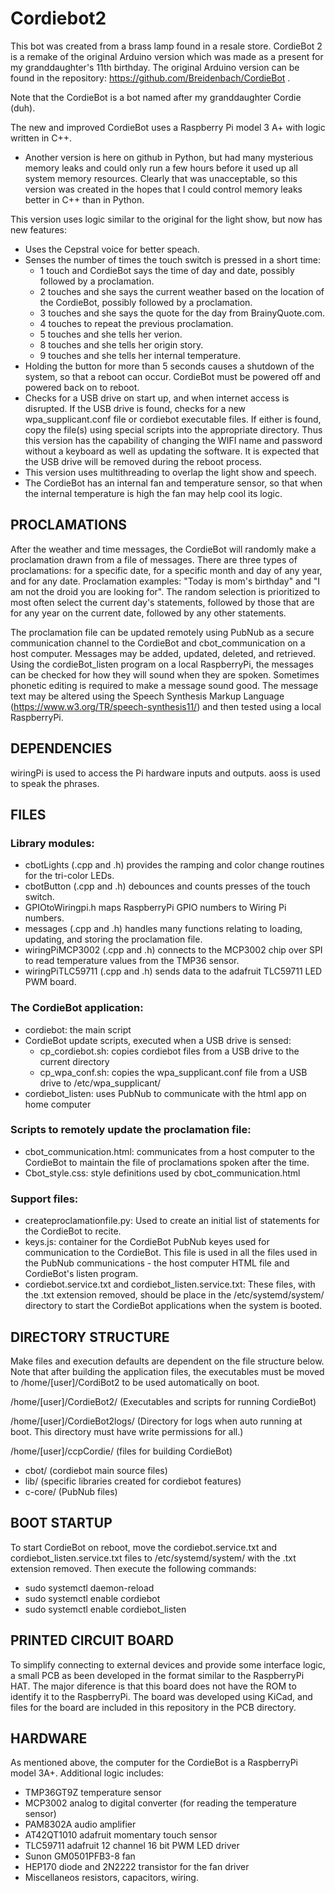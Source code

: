 # Cordiebot2
This bot was created from a brass lamp found in a resale store. CordieBot 2 is a remake of the original Arduino version which was made as a present for my granddaughter's 11th birthday. The original Arduino version can be found in the repository: https://github.com/Breidenbach/CordieBot .

Note that the CordieBot is a bot named after my granddaughter Cordie (duh).

The new and improved CordieBot uses a Raspberry Pi model 3 A+ with logic written in C++.

- Another version is here on github in Python, but had many mysterious memory leaks and could only run a few hours before it used up all system memory resources.  Clearly that was unacceptable, so this version was created in the hopes that I could control memory leaks better in C++ than in Python.

This version uses logic similar to the original for the light show, but now has new features:
- Uses the Cepstral voice for better speach.
- Senses the number of times the touch switch is pressed in a short time:
  -  1 touch and CordieBot says the time of day and date, possibly followed by a proclamation.
  -  2 touches and she says the current weather based on the location of the CordieBot, possibly followed by a proclamation.
  -  3 touches and she says the quote for the day from BrainyQuote.com.
  -  4 touches to repeat the previous proclamation.
  -  5 touches and she tells her verion.
  -  8 touches and she tells her origin story.
  -  9 touches and she tells her internal temperature.
- Holding the button for more than 5 seconds causes a shutdown of the system, so that a reboot can occur.  CordieBot must be powered off and powered back on to reboot.
- Checks for a USB drive on start up, and when internet access is disrupted.  If the USB drive is found, checks for a new wpa_supplicant.conf file or cordiebot executable files.  If either is found, copy the file(s) using special scripts into the appropriate directory. Thus this version has the capability of changing the WIFI name and password without a keyboard as well as updating the software.  It is expected that the USB drive will be removed during the reboot process.
- This version uses multithreading to overlap the light show and speech.
- The CordieBot has an internal fan and temperature sensor, so that when the internal temperature is high the fan may help cool its logic.

## PROCLAMATIONS

After the weather and time messages, the CordieBot will randomly make a proclamation drawn from a file of messages.  There are three types of proclamations:  for a specific date, for a specific month and day of any year, and for any date.  Proclamation examples:  "Today is mom's birthday" and "I am not the droid you are looking for".  The random selection is prioritized to most often select the current day's statements, followed by those that are for any year on the current date, followed by any other statements.

The proclamation file can be updated remotely using PubNub as a secure communication channel to the CordieBot and cbot_communication on a host computer.  Messages may be added, updated, deleted, and retrieved.  Using the cordieBot_listen program on a local RaspberryPi, the messages can be checked for how they will sound when they are spoken.  Sometimes phonetic editing is required to make a message sound good.  The message text may be altered using the Speech Synthesis Markup Language (https://www.w3.org/TR/speech-synthesis11/) and then tested using a local RaspberryPi.

## DEPENDENCIES

wiringPi is used to access the Pi hardware inputs and outputs.  aoss is used to speak the phrases.

## FILES

### Library modules:
- cbotLights (.cpp and .h) provides the ramping and color change routines for the tri-color LEDs.
- cbotButton (.cpp and .h) debounces and counts presses of the touch switch.
- GPIOtoWiringpi.h maps RaspberryPi GPIO numbers to Wiring Pi numbers.
- messages (.cpp and .h) handles many functions relating to loading, updating, and storing the proclamation file.
- wiringPiMCP3002 (.cpp and .h) connects to the MCP3002 chip over SPI to read temperature values from the TMP36 sensor.
- wiringPiTLC59711 (.cpp and .h) sends data to the adafruit TLC59711 LED PWM board.

### The CordieBot application:
  - cordiebot: the main script
  - CordieBot update scripts, executed when a USB drive is sensed:
    - cp_cordiebot.sh: copies cordiebot files from a USB drive to the current directory
    - cp_wpa_conf.sh: copies the wpa_supplicant.conf file from a USB drive to /etc/wpa_supplicant/
  - cordiebot_listen:  uses PubNub to communicate with the html app on home computer   
### Scripts to remotely update the proclamation file:
  - cbot_communication.html:  communicates from a host computer to the CordieBot to maintain the file of proclamations spoken after the time.
  - Cbot_style.css:  style definitions used by cbot_communication.html
### Support files:
  - createproclamationfile.py:  Used to create an initial list of statements for the CordieBot to recite.
  - keys.js:  container for the CordieBot PubNub keyes used for communication to the CordieBot.  This file is used in all the files used in the PubNub communications - the host computer HTML file and CordieBot's listen program.
  - cordiebot.service.txt and cordiebot_listen.service.txt: These files, with the .txt extension removed, should be place in the /etc/systemd/system/ directory to start the CordieBot applications when the system is booted.

## DIRECTORY STRUCTURE

Make files and execution defaults are dependent on the file structure below.  Note that after building the application files, the executables must be moved to /home/[user]/CordiBot2 to be used automatically on boot.

/home/[user]/CordieBot2/ (Executables and scripts for running CordieBot)

/home/[user]/CordieBot2logs/  (Directory for logs when auto running at boot.  This directory must have write permissions for all.)

/home/[user]/ccpCordie/ (files for building CordieBot)
  - cbot/ (cordiebot main source files)
  - lib/ (specific libraries created for cordiebot features)
  - c-core/ (PubNub files)

## BOOT STARTUP

To start CordieBot on reboot, move the cordiebot.service.txt and cordiebot_listen.service.txt files to /etc/systemd/system/ with the .txt extension removed.  Then execute the following commands:

  - sudo systemctl daemon-reload
  - sudo systemctl enable cordiebot
  - sudo systemctl enable cordiebot_listen
  
  
  
## PRINTED CIRCUIT BOARD

To simplify connecting to external devices and provide some interface logic, a small PCB as been developed in the format similar to the RaspberryPi HAT.  The major diference is that this board does not have the ROM to identify it to the RaspberryPi.  The board was developed using KiCad, and files for the board are included in this repository in the PCB directory.

## HARDWARE

As mentioned above, the computer for the CordieBot is a RaspberryPi model 3A+.  Additional logic includes:
-  TMP36GT9Z temperature sensor
-  MCP3002 analog to digital converter (for reading the temperature sensor)
-  PAM8302A audio amplifier
-  AT42QT1010 adafruit momentary touch sensor
-  TLC59711 adafruit 12 channel 16 bit PWM LED driver
-  Sunon GM0501PFB3-8 fan
-  HEP170 diode and 2N2222 transistor for the fan driver
-  Miscellaneos resistors, capacitors, wiring.
